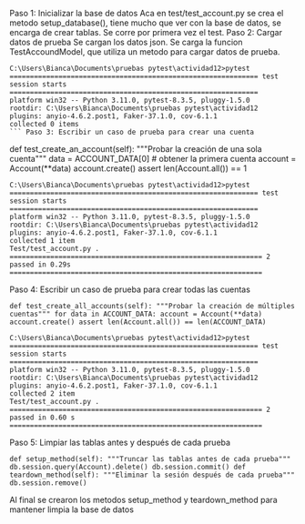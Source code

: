 Paso 1: Inicializar la base de datos
Aca en test/test_account.py se crea el metodo setup_database(), tiene mucho que ver con la base de datos, se encarga de crear tablas.
Se corre por primera vez el test.
Paso 2: Cargar datos de prueba
Se cargan los datos json.
Se carga la funcion TestAccoundModel, que utiliza un metodo para cargar datos de prueba.
```
C:\Users\Bianca\Documents\pruebas pytest\actividad12>pytest
============================================================= test session starts =============================================================
platform win32 -- Python 3.11.0, pytest-8.3.5, pluggy-1.5.0
rootdir: C:\Users\Bianca\Documents\pruebas pytest\actividad12
plugins: anyio-4.6.2.post1, Faker-37.1.0, cov-6.1.1
collected 0 items
``` Paso 3: Escribir un caso de prueba para crear una cuenta
```
def test_create_an_account(self): """Probar la creación de una sola cuenta""" data = ACCOUNT_DATA[0] # obtener la primera cuenta account = Account(**data) account.create() assert len(Account.all()) == 1
```
C:\Users\Bianca\Documents\pruebas pytest\actividad12>pytest
============================================================= test session starts =============================================================
platform win32 -- Python 3.11.0, pytest-8.3.5, pluggy-1.5.0
rootdir: C:\Users\Bianca\Documents\pruebas pytest\actividad12
plugins: anyio-4.6.2.post1, Faker-37.1.0, cov-6.1.1
collected 1 item
Test/test_account.py .
============================================================== 2 passed in 0.29s ==============================================================
```
Paso 4: Escribir un caso de prueba para crear todas las cuentas
```
def test_create_all_accounts(self): """Probar la creación de múltiples cuentas""" for data in ACCOUNT_DATA: account = Account(**data) account.create() assert len(Account.all()) == len(ACCOUNT_DATA)
```
```
C:\Users\Bianca\Documents\pruebas pytest\actividad12>pytest
============================================================= test session starts =============================================================
platform win32 -- Python 3.11.0, pytest-8.3.5, pluggy-1.5.0
rootdir: C:\Users\Bianca\Documents\pruebas pytest\actividad12
plugins: anyio-4.6.2.post1, Faker-37.1.0, cov-6.1.1
collected 2 item
Test/test_account.py .
============================================================== 2 passed in 0.60 s ==============================================================
```
Paso 5: Limpiar las tablas antes y después de cada prueba
```
def setup_method(self): """Truncar las tablas antes de cada prueba""" db.session.query(Account).delete() db.session.commit() def teardown_method(self): """Eliminar la sesión después de cada prueba""" db.session.remove()
```
Al final se crearon los metodos setup_method y teardown_method para mantener limpia la base de datos
